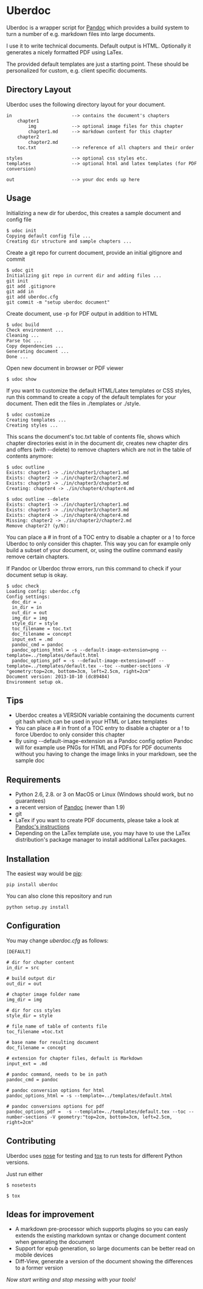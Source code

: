 # Uberdoc

Uberdoc is a wrapper script for [Pandoc](http://johnmacfarlane.net/pandoc/) which provides a build system to turn a number of e.g. markdown files into large documents.

I use it to write technical documents. Default output is HTML. Optionally it generates a nicely formatted PDF using LaTex.

The provided default templates are just a starting point. These should be personalized for custom, e.g. client specific documents.

## Directory Layout

Uberdoc uses the following directory layout for your document.

    in                      --> contains the document's chapters
        chapter1
            img             --> optional image files for this chapter
            chapter1.md     --> markdown content for this chapter
        chapter2
            chapter2.md
        toc.txt             --> reference of all chapters and their order

    styles                  --> optional css styles etc.
    templates               --> optional html and latex templates (for PDF conversion)

    out                     --> your doc ends up here

## Usage

Initializing a new dir for uberdoc, this creates a sample document and config file

    $ udoc init
    Copying default config file ...
    Creating dir structure and sample chapters ...

Create a git repo for current document, provide an initial gitignore and commit

    $ udoc git
    Initializing git repo in current dir and adding files ...
    git init
    git add .gitignore
    git add in
    git add uberdoc.cfg
    git commit -m "setup uberdoc document"

Create document, use -p for PDF output in addition to HTML

    $ udoc build
    Check environment ...
    Cleaning ...
    Parse toc ...
    Copy dependencies ...
    Generating document ...
    Done ...

Open new document in browser or PDF viewer

    $ udoc show

If you want to customize the default HTML/Latex templates or CSS styles,
run this command to create a copy of the default templates for your document. Then edit the files
in ./templates or ./style.

    $ udoc customize
    Creating templates ...
    Creating styles ...

This scans the document's toc.txt table of contents file, shows which chapter directories exist in
in the document dir, creates new chapter dirs and offers (with --delete) to remove chapters which are
not in the table of contents anymore:

    $ udoc outline
    Exists: chapter1 -> ./in/chapter1/chapter1.md
    Exists: chapter2 -> ./in/chapter2/chapter2.md
    Exists: chapter3 -> ./in/chapter3/chapter3.md
    Creating: chapter4 -> ./in/chapter4/chapter4.md

    $ udoc outline --delete
    Exists: chapter1 -> ./in/chapter1/chapter1.md
    Exists: chapter3 -> ./in/chapter3/chapter3.md
    Exists: chapter4 -> ./in/chapter4/chapter4.md
    Missing: chapter2 -> ./in/chapter2/chapter2.md
    Remove chapter2? (y/N):

You can place a # in front of a TOC entry to disable a chapter or a ! to force Uberdoc to only consider this chapter.
This way you can for example only build a subset of your document, or, using the outline command easily remove certain
chapters.

If Pandoc or Uberdoc throw errors, run this command to check if your document setup is okay.

    $ udoc check
    Loading config: uberdoc.cfg
    Config settings:
      doc_dir = .
      in_dir = in
      out_dir = out
      img_dir = img
      style_dir = style
      toc_filename = toc.txt
      doc_filename = concept
      input_ext = .md
      pandoc_cmd = pandoc
      pandoc_options_html = -s --default-image-extension=png --template=../templates/default.html
      pandoc_options_pdf = -s --default-image-extension=pdf --template=../templates/default.tex --toc --number-sections -V "geometry:top=2cm, bottom=3cm, left=2.5cm, right=2cm"
    Document version: 2013-10-10 (dc89484)
    Environment setup ok.

## Tips

* Uberdoc creates a VERSION variable containing the documents current git hash which can be used in your HTML or Latex templates
* You can place a # in front of a TOC entry to disable a chapter or a ! to force Uberdoc to only consider this chapter
* By using --default-image-extension as a Pandoc config option Pandoc will for example use PNGs for HTML and PDFs for PDF documents without you having to change the image links in your markdown, see the sample doc

## Requirements

* Python 2.6, 2.8. or 3 on MacOS or Linux (Windows should work, but no guarantees)
* a recent version of [Pandoc](http://johnmacfarlane.net/pandoc/) (newer than 1.9)
* git
* LaTex if you want to create PDF documents, please take a look at [Pandoc's instructions](http://johnmacfarlane.net/pandoc/installing.html)
* Depending on the LaTex template use, you may have to use the LaTex distribution's package manager to install additional LaTex packages.

## Installation

The easiest way would be [pip](https://pypi.python.org/pypi/pip):

    pip install uberdoc

You can also clone this repository and run

    python setup.py install

## Configuration

You may change *uberdoc.cfg* as follows:

    [DEFAULT]

    # dir for chapter content
    in_dir = src

    # build output dir
    out_dir = out

    # chapter image folder name
    img_dir = img

    # dir for css styles
    style_dir = style

    # file name of table of contents file
    toc_filename =toc.txt

    # base name for resulting document
    doc_filename = concept

    # extension for chapter files, default is Markdown
    input_ext = .md

    # pandoc command, needs to be in path
    pandoc_cmd = pandoc

    # pandoc conversion options for html
    pandoc_options_html = -s --template=../templates/default.html

    # pandoc conversions options for pdf
    pandoc_options_pdf =  -s --template=../templates/default.tex --toc --number-sections -V geometry:"top=2cm, bottom=3cm, left=2.5cm, right=2cm"

## Contributing

Uberdoc uses [nose](http://nose.readthedocs.org/en/latest/) for testing and [tox](http://testrun.org/tox/latest/) to run tests for different Python versions.

Just run either

    $ nosetests

    $ tox

## Ideas for improvement

* A markdown pre-processor which supports plugins so you can easly extends the existing markdown syntax or change document content when generating the document
* Support for epub generation, so large documents can be better read on mobile devices
* Diff-View, generate a version of the document showing the differences to a former version

*Now start writing and stop messing with your tools!*

